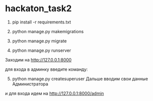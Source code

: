 # hackaton_task2
1. pip install -r requirements.txt


2. python manage.py makemigrations
3. python manage.py migrate

4. python manage.py runserver


Заходим на  http://127.0.0.1:8000

для входа в админку введите команду:

5. python manage.py createsuperuser
Дальше вводим свои данные Администратора

и для входа идем на http://127.0.0.1:8000/admin
